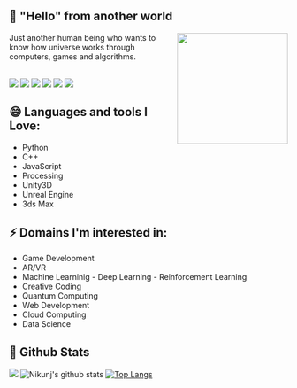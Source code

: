 ## 👋 "Hello" from another world
<img align='right' src='https://media.giphy.com/media/bcKmIWkUMCjVm/giphy.gif' width='200"'>
Just another human being who wants to know how universe works through computers, games and algorithms.
<br/><br/>

  [<img src ="https://img.shields.io/badge/portfolio-%23.svg?&style=for-the-badge&logo=&logoColor=white%22">](https://nikunj3011.github.io/)
  [<img src="https://img.shields.io/badge/twitter-%231DA1F2.svg?&style=for-the-badge&logo=twitter&logoColor=white" />](https://twitter.com/nikunj3011) 
  [<img src="https://img.shields.io/badge/medium-%2312100E.svg?&style=for-the-badge&logo=medium&logoColor=white" />](https://medium.com/@nikunj3011)
  [<img src="https://img.shields.io/badge/linkedin-%230077B5.svg?&style=for-the-badge&logo=linkedin&logoColor=white" />](https://www.linkedin.com/in/nikunj3011/)
  [<img src = "https://img.shields.io/badge/instagram-%23E4405F.svg?&style=for-the-badge&logo=instagram&logoColor=white">](https://www.instagram.com/nikunj3011/)
  [<img src="https://img.shields.io/badge/facebook-%231877F2.svg?&style=for-the-badge&logo=facebook&logoColor=white" />](https://www.facebook.com/nikunj3011) 

## 😄 Languages and tools I Love:
- Python
- C++
- JavaScript
- Processing
- Unity3D
- Unreal Engine
- 3ds Max

## ⚡ Domains I'm interested in:
- Game Development
- AR/VR
- Machine Learninig - Deep Learning - Reinforcement Learning
- Creative Coding
- Quantum Computing
- Web Development
- Cloud Computing
- Data Science



## 🤔 Github Stats
![](https://komarev.com/ghpvc/?username=your-github-username&color=orange)
![Nikunj's github stats](https://github-readme-stats.vercel.app/api?username=nikunj3011&show_icons=true&theme=vision-friendly-dark)
[![Top Langs](https://github-readme-stats.vercel.app/api/top-langs/?username=nikunj3011&layout=compact)](https://github.com/nikunj3011/)


<!--
**nikunj3011/nikunj3011** is a ✨ _special_ ✨ repository because its `README.md` (this file) appears on your GitHub profile.
![Header image](https://raw.githubusercontent.com/jayrajroshan/jayrajroshan/master/Assets/GitHub_Header.jpg)
Here are some ideas to get you started:

- 🔭 I’m currently working on ...
- 🌱 I’m currently learning ...
- 👯 I’m looking to collaborate on ...
- 🤔 I’m looking for help with ...
- 💬 Ask me about ...
- 📫 How to reach me: ...
- 😄 Pronouns: ...
- ⚡ Fun fact: ...
-->
